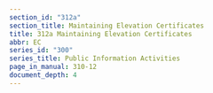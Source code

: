 ```yaml
---
section_id: "312a"
section_title: Maintaining Elevation Certificates
title: 312a Maintaining Elevation Certificates
abbr: EC
series_id: "300"
series_title: Public Information Activities
page_in_manual: 310-12
document_depth: 4
---
```

